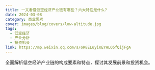 ```yaml
---
title: 一文看懂低空经济产业链有哪些？六大特性是什么?
date: 2024-03-08
category: 商业思考
cover: images/blog/covers/low-altitude.jpg
tags:
  - 低空经济
  - 产业分析
  - 投资机会
link: https://mp.weixin.qq.com/s/oR8ELuyiKEYHLO5fQijFgA
---
```


全面解析低空经济产业链的构成要素和特点，探讨其发展前景和投资机会。
